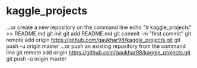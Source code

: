 # kaggle_projects


…or create a new repository on the command line
 echo "# kaggle_projects" >> README.md
git init
git add README.md
git commit -m "first commit"
git remote add origin https://github.com/gaukhar98/kaggle_projects.git
git push -u origin master
…or push an existing repository from the command line
 git remote add origin https://github.com/gaukhar98/kaggle_projects.git
git push -u origin master
